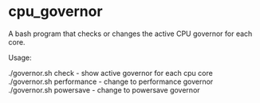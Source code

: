 # cpu_governor

A bash program that checks or changes the active CPU governor for each core.

Usage:

./governor.sh check       - show active governor for each cpu core <br />
./governor.sh performance - change to performance governor <br />
./governor.sh powersave   - change to powersave governor <br />
